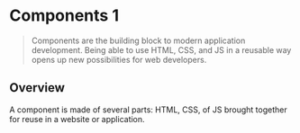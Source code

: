 # Components 1
  > Components are the building block to modern application development. Being able to use HTML, CSS, and JS in a reusable way opens up new possibilities for web developers.

  ## Overview
  A component is made of several parts: HTML, CSS, of JS brought together for reuse in a website or application.